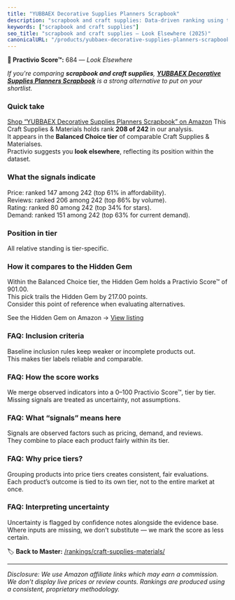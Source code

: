 ```yaml
---
title: "YUBBAEX Decorative Supplies Planners Scrapbook"
description: "scrapbook and craft supplies: Data-driven ranking using the Practivio Score™. Positioned by quality, value, demand, findability, momentum."
keywords: ["scrapbook and craft supplies"]
seo_title: "scrapbook and craft supplies — Look Elsewhere (2025)"
canonicalURL: "/products/yubbaex-decorative-supplies-planners-scrapbook-B0DGG458TP/"
---
```


**🚫 Practivio Score™:** 684 — _Look Elsewhere_


*If you're comparing **scrapbook and craft supplies**, **[YUBBAEX Decorative Supplies Planners Scrapbook](https://www.amazon.com/dp/B0DGG458TP?tag=practivio-20)** is a strong alternative to put on your shortlist.*
### Quick take
[Shop “YUBBAEX Decorative Supplies Planners Scrapbook” on Amazon](https://www.amazon.com/dp/B0DGG458TP?tag=practivio-20)
This Craft Supplies & Materials holds rank **208 of 242** in our analysis.  
It appears in the **Balanced Choice tier** of comparable Craft Supplies & Materialses.  
Practivio suggests you **look elsewhere**, reflecting its position within the dataset.

### What the signals indicate
Price: ranked 147 among 242 (top 61% in affordability).  
Reviews: ranked 206 among 242 (top 86% by volume).  
Rating: ranked 80 among 242 (top 34% for stars).  
Demand: ranked 151 among 242 (top 63% for current demand).

### Position in tier
All relative standing is tier-specific.

### How it compares to the Hidden Gem
Within the Balanced Choice tier, the Hidden Gem holds a Practivio Score™ of 901.00.  
This pick trails the Hidden Gem by 217.00 points.  
Consider this point of reference when evaluating alternatives.  

See the Hidden Gem on Amazon → [View listing](https://www.amazon.com/dp/B0013CDGT6?tag=practivio-20)

### FAQ: Inclusion criteria
Baseline inclusion rules keep weaker or incomplete products out.  
This makes tier labels reliable and comparable.

### FAQ: How the score works
We merge observed indicators into a 0–100 Practivio Score™, tier by tier.  
Missing signals are treated as uncertainty, not assumptions.

### FAQ: What “signals” means here
Signals are observed factors such as pricing, demand, and reviews.  
They combine to place each product fairly within its tier.

### FAQ: Why price tiers?
Grouping products into price tiers creates consistent, fair evaluations.  
Each product’s outcome is tied to its own tier, not to the entire market at once.

### FAQ: Interpreting uncertainty
Uncertainty is flagged by confidence notes alongside the evidence base.  
Where inputs are missing, we don’t substitute — we mark the score as less certain.


🏷️ **Back to Master:** [/rankings/craft-supplies-materials/](/rankings/craft-supplies-materials/)

---
_Disclosure: We use Amazon affiliate links which may earn a commission. We don’t display live prices or review counts. Rankings are produced using a consistent, proprietary methodology._

